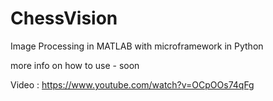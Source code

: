 # ChessVision
Image Processing in MATLAB with microframework in Python

more info on how to use - soon

Video : https://www.youtube.com/watch?v=OCpOOs74qFg
